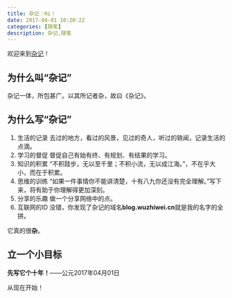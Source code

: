 ```yaml
---
title: 杂记：Hi！
date: 2017-04-01 10:20:22
categories: [随笔]
description: 杂记,随笔
---
```

欢迎来到[杂记](http://blog.wuzhiwei.cn/)！

## 为什么叫“杂记”

杂记一体，所包甚广。以其所记者杂，故曰《杂记》。

## 为什么写“杂记”
1. 生活的记录
去过的地方，看过的风景，见过的奇人，听过的轶闻，记录生活的点滴。
2. 学习的督促
督促自己有始有终、有规划、有结果的学习。
3. 知识的积累
“不积跬步，无以至千里；不积小流，无以成江海。”，不在乎大小，而在于积累。
4. 思维的训练
“如果一件事情你不能讲清楚，十有八九你还没有完全理解。”写下来，将有助于你理解得更加深刻。
5. 分享的乐趣
做一个分享网络中的点。
6. 互联网的ID
没错，你发现了杂记的域名**blog.wuzhiwei.cn**就是我的名字的全拼。

它真的很**杂**。
## 立一个小目标
**先写它个十年！**——公元2017年04月01日

从现在开始！